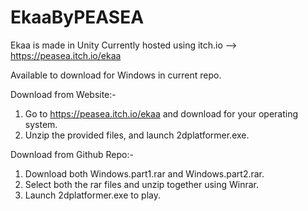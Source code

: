 # EkaaByPEASEA
Ekaa is made in Unity
Currently hosted using itch.io --> https://peasea.itch.io/ekaa

Available to download for Windows in current repo.

Download from Website:-
1. Go to https://peasea.itch.io/ekaa and download for your operating system.
2. Unzip the provided files, and launch 2dplatformer.exe.

Download from Github Repo:-
1. Download both Windows.part1.rar and Windows.part2.rar.
2. Select both the rar files and unzip together using Winrar.
3. Launch 2dplatformer.exe to play.
